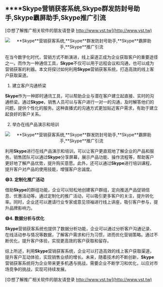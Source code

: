 ## ****Skype**营销获客系统,**Skype**群发防封号助手,**Skype**霸屏助手,**Skype**推广引流**

[😍想了解推广相关软件的朋友请登录 http://www.vst.tw](http://www.vst.tw)

 <center><img src="https://vst.tw/MP4/tuiguang/png/4.png" alt="**Skype**营销获客系统,**Skype**群发防封号助手,**Skype**霸屏助手,**Skype**推广引流"></center>

在当今数字化时代，营销方式不断演进，线上渠道正成为企业获取客户的重要途径之一。而作为一种通信工具，**Skype**不仅可以用于远程会议和沟通，也可以成为营销获客的利器。本文将探讨如何利用**Skype**营销获客系统，打造高效的线上客户获取渠道。

1. 建立客户沟通桥梁

**Skype**作为一种即时通讯工具，可以帮助企业与潜在客户建立起直接、实时的沟通桥梁。通过**Skype**，销售人员可以与客户进行一对一的沟通，及时解答他们的问题，提供个性化的服务。这种直播式的沟通方式更加贴近客户需求，有助于建立起良好的客户关系。

2. 举办在线产品演示和培训

 <center><img src="https://vst.tw/MP4/tuiguang/png/8.png" alt="**Skype**营销获客系统,**Skype**群发防封号助手,**Skype**霸屏助手,**Skype**推广引流"></center>

利用**Skype**进行在线产品演示和培训，可以让客户更直观地了解企业的产品和服务。销售团队可以通过**Skype**分享屏幕，展示产品功能、操作流程等，帮助客户更好地了解产品优势，提升购买意愿。此外，还可以通过**Skype**进行培训课程，提升客户对产品的使用技能，增强客户忠诚度。

**😄3. 定制化推广活动**

借助**Skype**的群组功能，企业可以轻松地创建客户群组，定向推送产品促销信息、优惠活动等。通过定制化的推广活动，可以吸引更多客户的关注，提升转化率。同时，企业还可以邀请行业专家或意见领袖进行线上讲座，吸引客户参与，提升品牌影响力。

**😄4. 数据分析与优化**

**Skype**营销获客系统也提供了数据分析功能，企业可以通过分析客户沟通记录、在线活动参与情况等数据，了解客户需求和行为习惯，进而优化营销策略。通过不断优化，提升客户体验，实现更高效的客户获取和留存。

综上所述，利用**Skype**营销获客系统，企业可以打造高效的线上客户获取渠道，提升客户互动体验，实现销售业绩的增长。未来，随着技术的不断创新，**Skype**营销获客系统将为企业带来更多机遇与挑战，需要企业不断学习和优化，以应对市场竞争的挑战，实现可持续发展。

[😍想了解推广相关软件的朋友请登录 http://www.vst.tw](http://www.vst.tw)



